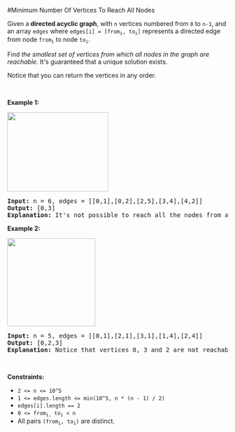 #Minimum Number Of Vertices To Reach All Nodes
<p>Given a<strong> directed acyclic graph</strong>, with <code>n</code> vertices numbered from <code>0</code> to <code>n-1</code>, and an array <code>edges</code> where <code>edges[i] = [from<sub>i</sub>, to<sub>i</sub>]</code> represents a directed edge from node <code>from<sub>i</sub></code> to node <code>to<sub>i</sub></code>.</p>
<p>Find <em>the smallest set of vertices from which all nodes in the graph are reachable</em>. It's guaranteed that a unique solution exists.</p>
<p>Notice that you can return the vertices in any order.</p>
<p> </p>
<p><strong class="example">Example 1:</strong></p>
<p><img alt="" src="https://assets.leetcode.com/uploads/2020/07/07/untitled22.png" style="width:231px;height:181px"/></p>
<pre><strong>Input:</strong> n = 6, edges = [[0,1],[0,2],[2,5],[3,4],[4,2]]
<strong>Output:</strong> [0,3]
<b>Explanation: </b>It's not possible to reach all the nodes from a single vertex. From 0 we can reach [0,1,2,5]. From 3 we can reach [3,4,2,5]. So we output [0,3].</pre>
<p><strong class="example">Example 2:</strong></p>
<p><img alt="" src="https://assets.leetcode.com/uploads/2020/07/07/untitled.png" style="width:201px;height:201px"/></p>
<pre><strong>Input:</strong> n = 5, edges = [[0,1],[2,1],[3,1],[1,4],[2,4]]
<strong>Output:</strong> [0,2,3]
<strong>Explanation: </strong>Notice that vertices 0, 3 and 2 are not reachable from any other node, so we must include them. Also any of these vertices can reach nodes 1 and 4.
</pre>
<p> </p>
<p><strong>Constraints:</strong></p>
<ul>
<li><code>2 &lt;= n &lt;= 10^5</code></li>
<li><code>1 &lt;= edges.length &lt;= min(10^5, n * (n - 1) / 2)</code></li>
<li><code>edges[i].length == 2</code></li>
<li><code>0 &lt;= from<sub>i,</sub> to<sub>i</sub> &lt; n</code></li>
<li>All pairs <code>(from<sub>i</sub>, to<sub>i</sub>)</code> are distinct.</li>
</ul>
